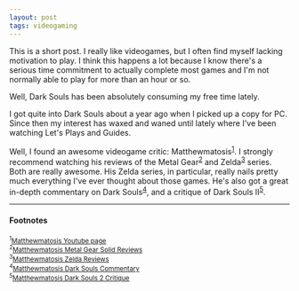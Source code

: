 ```yaml
---
layout: post
tags: videogaming
---
```


This is a short post.
I really like videogames, but I often find myself lacking motivation to play.
I think this happens a lot because I know there's a serious time commitment to
actually complete most games and I'm not normally able to play for more than
an hour or so.

Well, Dark Souls has been absolutely consuming my free time lately.

I got quite into Dark Souls about a year ago when I picked up a copy for PC.
Since then my interest has waxed and waned until lately where I've been
watching Let's Plays and Guides.

Well, I found an awesome videogame critic: Matthewmatosis<sup><a href="#2016-01-23_ref1">1</a></sup>.
I strongly recommend watching his reviews of the Metal Gear<sup><a href="#2016-01-23_ref2">2</a></sup> and Zelda<sup><a href="#2016-01-23_ref3">3</a></sup> series.
Both are really awesome.  His Zelda series, in particular, really nails pretty
much everything I've ever thought about those games.  He's also got a great
in-depth commentary on Dark Souls<sup><a href="#2016-01-23_ref4">4</a></sup>, and a critique of Dark Souls II<sup><a href="#2016-01-23_ref5">5</a></sup>.

----
#### Footnotes
<sub><sup id="2016-01-23_ref1">1</sup><a href="https://www.youtube.com/user/Matthewmatosis/videos">Matthewmatosis Youtube page</a></sub><br />
<sub><sup id="2016-01-23_ref2">2</sup><a href="https://www.youtube.com/watch?v=d5jBGtNVrS4&list=PLdg60-UktzB6NLg6C9-AVN1H5SXjo97xc">Matthewmatosis Metal Gear Solid Reviews</a></sub><br />
<sub><sup id="2016-01-23_ref3">3</sup><a href="https://www.youtube.com/watch?v=o908SWJ8ulc&list=PLdg60-UktzB7FOxFNrVBmNZN7jqhkQdIu">Matthewmatosis Zelda Reviews</a></sub><br />
<sub><sup id="2016-01-23_ref4">4</sup><a href="https://www.youtube.com/watch?v=EV16ROaHVfo">Matthewmatosis Dark Souls Commentary</a></sub><br />
<sub><sup id="2016-01-23_ref5">5</sup><a href="https://www.youtube.com/watch?v=UScsme8didI">Matthewmatosis Dark Souls 2 Critique</a></sub><br />
